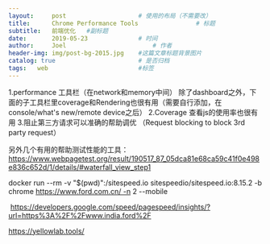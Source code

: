 ```yaml
---
layout:     post   				    # 使用的布局（不需要改）
title:      Chrome Performance Tools				# 标题 
subtitle:   前端优化   #副标题
date:       2019-05-23 				# 时间
author:     Joel 						# 作者
header-img: img/post-bg-2015.jpg 	#这篇文章标题背景图片
catalog: true 						# 是否归档
tags:	web							#标签
---
```

1.performance 工具栏（在network和memory中间）
除了dashboard之外，下面的子工具栏里coverage和Rendering也很有用（需要自行添加，在console/what's new/remote device之后）
2.Coverage 查看js的使用率也很有用
3.阻止第三方请求可以准确的帮助调优 （Request blocking to block 3rd party request）

另外几个有用的帮助测试性能的工具：
https://www.webpagetest.org/result/190517_87_05dca81e68ca59c41f0e498e836c652d/1/details/#waterfall_view_step1

docker run --rm -v "$(pwd)":/sitespeed.io sitespeedio/sitespeed.io:8.15.2 -b chrome https://www.ford.com.cn/ -n 2 --mobile

 https://developers.google.com/speed/pagespeed/insights/?url=https%3A%2F%2Fwww.india.ford%2F

https://yellowlab.tools/
